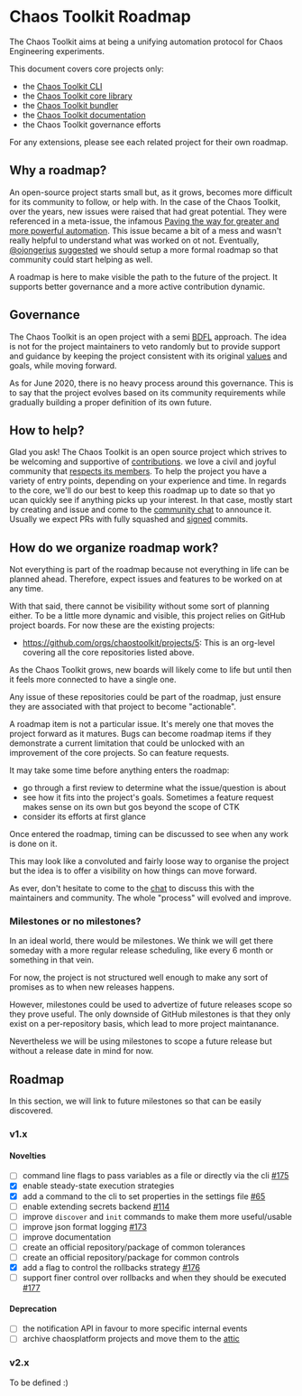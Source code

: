 # Chaos Toolkit Roadmap

The Chaos Toolkit aims at being a unifying automation protocol for Chaos
Engineering experiments.

This document covers core projects only:

* the [Chaos Toolkit CLI][cli]
* the [Chaos Toolkit core library][core]
* the [Chaos Toolkit bundler][bundler]
* the [Chaos Toolkit documentation][doc]
* the Chaos Toolkit governance efforts

[cli]: https://github.com/chaostoolkit/chaostoolkit
[core]: https://github.com/chaostoolkit/chaostoolkit-lib
[bundler]: https://github.com/chaostoolkit/chaostoolkit-bundler
[doc]: https://github.com/chaostoolkit/chaostoolkit-documentation

For any extensions, please see each related project for their own roadmap.

## Why a roadmap?

An open-source project starts small but, as it grows, becomes more difficult
for its community to follow, or help with. In the case of the Chaos Toolkit,
over the years, new issues were raised that had great potential. They were
referenced in a meta-issue, the infamous
[Paving the way for greater and more powerful automation][#74]. This issue
became a bit of a mess and wasn't really helpful to understand what was
worked on ot not. Eventually, [@ojongerius][ojongerius] [suggested][165] we
should setup a more formal roadmap so that community could start helping as
well.

A roadmap is here to make visible the path to the future of the project. It
supports better governance and a more active contribution dynamic.

[ojongerius]: https://github.com/ojongerius
[#74]: https://github.com/chaostoolkit/chaostoolkit/issues/74
[165]: https://github.com/chaostoolkit/chaostoolkit/issues/165


## Governance

The Chaos Toolkit is an open project with a semi [BDFL][bdfl] approach. The idea
is not for the project maintainers to veto randomly but to provide support and
guidance by keeping the project consistent with its original [values] and
goals, while moving forward.

[values]: https://docs.chaostoolkit.org/reference/developing/values/

As for June 2020, there is no heavy process around this governance. This is to
say that the project evolves based on its community requirements while gradually
building a proper definition of its own future.

## How to help?

Glad you ask! The Chaos Toolkit is an open source project which strives to
be welcoming and supportive of [contributions][contribute]. we love a civil and
joyful community that [respects its members][coc]. To help the project you
have a variety of entry points, depending on your experience and time. In
regards to the core, we'll do our best to keep this roadmap up to date so that
yo ucan quickly see if anything picks up your interest. In that case, mostly
start by creating and issue and come to the [community chat][slack] to
announce it. Usually we expect PRs with fully squashed and [signed][dco]
commits.

[contribute]: https://docs.chaostoolkit.org/reference/contributing/
[coc]: https://github.com/chaostoolkit/chaostoolkit/blob/master/CODE_OF_CONDUCT.md
[slack]: https://join.chaostoolkit.org/
[dco]: https://docs.chaostoolkit.org/reference/contributing/#licensing-and-certification-of-origin
[bdfl]: https://en.wikipedia.org/wiki/Benevolent_dictator_for_life

## How do we organize roadmap work?

Not everything is part of the roadmap because not everything in life can be
planned ahead. Therefore, expect issues and features to be worked on at any
time.

With that said, there cannot be visibility without some sort of planning either.
To be a little more dynamic and visible, this project relies on GitHub
project boards. For now these are the existing projects:

* https://github.com/orgs/chaostoolkit/projects/5: This is an org-level covering
  all the core repositories listed above.

As the Chaos Toolkit grows, new boards will likely come to life but until
then it feels more connected to have a single one.

Any issue of these repositories could be part of the roadmap, just ensure they
are associated with that project to become "actionable".

A roadmap item is not a particular issue. It's merely one that moves
the project forward as it matures. Bugs can become roadmap items if they
demonstrate a current limitation that could be unlocked with an improvement of
the core projects. So can feature requests.

It may take some time before anything enters the roadmap:

* go through a first review to determine what the issue/question is about
* see how it fits into the project's goals. Sometimes a feature request makes
  sense on its own but gos beyond the scope of CTK
* consider its efforts at first glance

Once entered the roadmap, timing can be discussed to see when any work is
done on it.

This may look like a convoluted and fairly loose way to organise the project
but the idea is to offer a visibility on how things can move forward.

As ever, don't hesitate to come to the [chat][slack] to discuss this with
the maintainers and community. The whole "process" will evolved and improve.

### Milestones or no milestones?

In an ideal world, there would be milestones. We think we will get there
someday with a more regular release scheduling, like every 6 month or
something in that vein.

For now, the project is not structured well enough to make any sort 
of promises as to when new releases happens. 

However, milestones could be used to advertize of future releases scope so
they prove useful. The only downside of GitHub milestones is that they only
exist on a per-repository basis, which lead to more project maintanance.

Nevertheless we will be using milestones to scope a future release but without
a release date in mind for now.


## Roadmap

In this section, we will link to future milestones so that can be easily
discovered.

### v1.x

#### Novelties

* [ ] command line flags to pass variables as a file or directly via the
  cli [#175][175]
* [x] enable steady-state execution strategies
* [x] add a command to the cli to set properties in the settings file [#65][65]
* [ ] enable extending secrets backend [#114][114]
* [ ] improve `discover` and `init` commands to make them more useful/usable
* [ ] improve json format logging [#173][173]
* [ ] improve documentation
* [ ] create an official repository/package of common tolerances
* [ ] create an official repository/package for common controls
* [x] add a flag to control the rollbacks strategy [#176][176]
* [ ] support finer control over rollbacks and when they should be
      executed [#177][177]

[65]: https://github.com/chaostoolkit/chaostoolkit/issues/65
[114]: https://github.com/chaostoolkit/chaostoolkit/issues/114
[173]: https://github.com/chaostoolkit/chaostoolkit/issues/173
[175]: https://github.com/chaostoolkit/chaostoolkit/issues/175
[176]: https://github.com/chaostoolkit/chaostoolkit/issues/176
[177]: https://github.com/chaostoolkit/chaostoolkit/issues/177

#### Deprecation

* [ ] the notification API in favour to more specific internal events
* [ ] archive chaosplatform projects and move them to the [attic][]

[attic]: https://github.com/chaostoolkit-attic


### v2.x

To be defined :)

